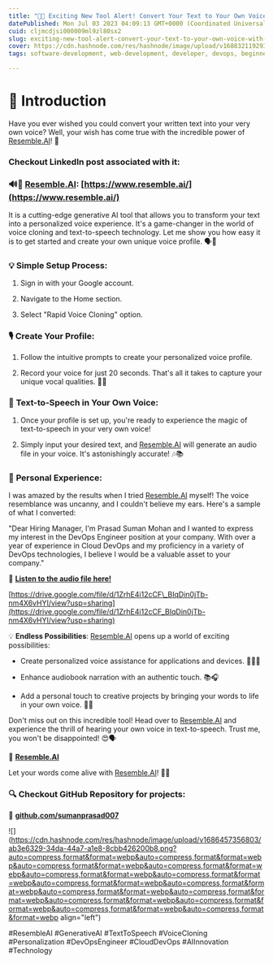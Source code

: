 ```yaml
---
title: "🎉✨ Exciting New Tool Alert! Convert Your Text to Your Own Voice with Resemble.AI! 🌐🗣️"
datePublished: Mon Jul 03 2023 04:09:13 GMT+0000 (Coordinated Universal Time)
cuid: cljmcdjsi000009ml9zl80sx2
slug: exciting-new-tool-alert-convert-your-text-to-your-own-voice-with-resembleai
cover: https://cdn.hashnode.com/res/hashnode/image/upload/v1688321192934/5466e0e4-2436-4324-b8bd-3eb9e22094b9.png
tags: software-development, web-development, developer, devops, beginners

---
```


# **📍 Introduction**

Have you ever wished you could convert your written text into your very own voice? Well, your wish has come true with the incredible power of [Resemble.AI](http://Resemble.AI)! 🚀

### Checkout LinkedIn post associated with it:

### 🔊📝 [Resemble.AI](http://Resemble.AI): [https://www.resemble.ai/](https://www.resemble.ai/)

It is a cutting-edge generative AI tool that allows you to transform your text into a personalized voice experience. It's a game-changer in the world of voice cloning and text-to-speech technology. Let me show you how easy it is to get started and create your own unique voice profile. 🗣️💬

### 💡 **Simple Setup Process**:

1. Sign in with your Google account.
    
2. Navigate to the Home section.
    
3. Select "Rapid Voice Cloning" option.
    

### 🎙️ **Create Your Profile**:

1. Follow the intuitive prompts to create your personalized voice profile.
    
2. Record your voice for just 20 seconds. That's all it takes to capture your unique vocal qualities. 🎤🎉
    

### 🌟 **Text-to-Speech in Your Own Voice**:

1. Once your profile is set up, you're ready to experience the magic of text-to-speech in your very own voice!
    
2. Simply input your desired text, and [Resemble.AI](http://Resemble.AI) will generate an audio file in your voice. It's astonishingly accurate! 🎶📚
    

### 🎉 **Personal Experience**:

I was amazed by the results when I tried [Resemble.AI](http://Resemble.AI) myself! The voice resemblance was uncanny, and I couldn't believe my ears. Here's a sample of what I converted:

"Dear Hiring Manager, I'm Prasad Suman Mohan and I wanted to express my interest in the DevOps Engineer position at your company. With over a year of experience in Cloud DevOps and my proficiency in a variety of DevOps technologies, I believe I would be a valuable asset to your company."

🔗 [**Listen to the audio file here!**](https://chat.openai.com/c/insert-link)

[https://drive.google.com/file/d/1ZrhE4i12cCF\_BIqDin0jTb-nm4X6vHYI/view?usp=sharing](https://drive.google.com/file/d/1ZrhE4i12cCF_BIqDin0jTb-nm4X6vHYI/view?usp=sharing)

💡 **Endless Possibilities**: [Resemble.AI](http://Resemble.AI) opens up a world of exciting possibilities:

* Create personalized voice assistance for applications and devices. 📱💁‍♂️
    
* Enhance audiobook narration with an authentic touch. 📚🎧
    
* Add a personal touch to creative projects by bringing your words to life in your own voice. 🎨✨
    

Don't miss out on this incredible tool! Head over to [Resemble.AI](http://Resemble.AI) and experience the thrill of hearing your own voice in text-to-speech. Trust me, you won't be disappointed! 😍🗣️

🔗 [**Resemble.AI**](http://Resemble.AI)

Let your words come alive with [Resemble.AI](http://Resemble.AI)! 🎉🌟

### **🔍 Checkout GitHub Repository for projects:**

**🔗** [**github.com/sumanprasad007**](http://github.com/sumanprasad007)

![](https://cdn.hashnode.com/res/hashnode/image/upload/v1686457356803/ab3e6329-34da-44a7-a1e8-8cbb426200b8.png?auto=compress,format&format=webp&auto=compress,format&format=webp&auto=compress,format&format=webp&auto=compress,format&format=webp&auto=compress,format&format=webp&auto=compress,format&format=webp&auto=compress,format&format=webp&auto=compress,format&format=webp&auto=compress,format&format=webp&auto=compress,format&format=webp&auto=compress,format&format=webp&auto=compress,format&format=webp&auto=compress,format&format=webp&auto=compress,format&format=webp align="left")

#ResembleAI #GenerativeAI #TextToSpeech #VoiceCloning #Personalization #DevOpsEngineer #CloudDevOps #AIInnovation #Technology